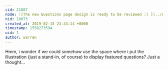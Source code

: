 ```yaml
---
cid: 21887
node: ![The new Questions page design is ready to be reviewed :) ](../notes/edie_blues/01-07-2019/the-new-questions-page-design-is-ready-to-be-reviewed)
nid: 18073
created_at: 2019-02-15 23:33:14 +0000
timestamp: 1550273594
uid: 1
author: warren
---
```


 Hmm, i wonder if we could somehow use the space where i put the illustration (just a stand-in, of course) to display featured questions? Just a thought... 